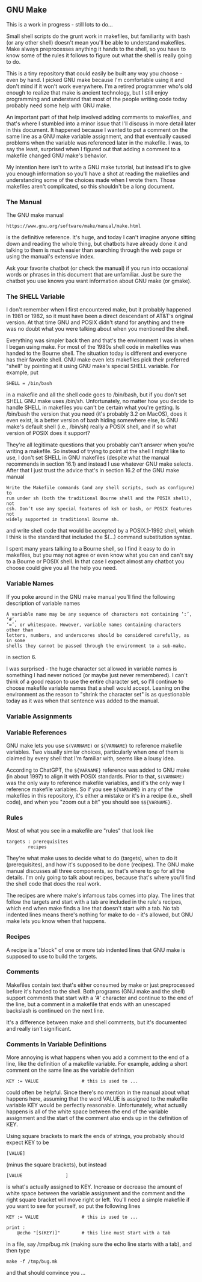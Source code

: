 ## GNU Make

This is a work in progress - still lots to do...

Small shell scripts do the grunt work in makefiles, but familiarity with bash (or
any other shell) doesn't mean you'll be able to understand makefiles. Make always
preprocesses anything it hands to the shell, so you have to know some of the rules
it follows to figure out what the shell is really going to do.

This is a tiny repository that could easily be built any way you choose - even by
hand. I picked GNU make because I'm comfortable using it and don't mind if it won't
work everywhere. I'm a retired programmer who's old enough to realize that make is
ancient technology, but I still enjoy programming and understand that most of the
people writing code today probably need some help with GNU make.

An important part of that help involved adding comments to makefiles, and that's
where I stumbled into a minor issue that I'll discuss in more detail later in this
document. It happened because I wanted to put a comment on the same line as a GNU
make variable assignment, and that eventually caused problems when the variable was
referenced later in the makefile. I was, to say the least, surprised when I figured
out that adding a comment to a makefile changed GNU make's behavior.

My intention here isn't to write a GNU make tutorial, but instead it's to give you
enough information so you'll have a shot at reading the makefiles and understanding
some of the choices made when I wrote them. Those makefiles aren't complicated, so
this shouldn't be a long document. 

### The Manual

The GNU make manual

    https://www.gnu.org/software/make/manual/make.html

is the definitive reference. It's huge, and today I can't imagine anyone sitting
down and reading the whole thing, but chatbots have already done it and talking
to them is much easier than searching through the web page or using the manual's
extensive index.

Ask your favorite chatbot (or check the manual) if you run into occasional words
or phrases in this document that are unfamiliar. Just be sure the chatbot you use
knows you want information about GNU make (or gmake).

### The SHELL Variable

I don't remember when I first encountered make, but it probably happened in 1981
or 1982, so it must have been a direct descendant of AT&T's original version. At
that time GNU and POSIX didn't stand for anything and there was no doubt what you
were talking about when you mentioned the shell.

Everything was simpler back then and that's the environment I was in when I began
using make. For most of the 1980s shell code in makefiles was handed to the Bourne
shell. The situation today is different and everyone has their favorite shell. GNU
make even lets makefiles pick their preferred "shell" by pointing at it using GNU
make's special SHELL variable. For example, put

    SHELL = /bin/bash

in a makefile and all the shell code goes to /bin/bash, but if you don't set SHELL
GNU make uses /bin/sh. Unfortunately, no matter how you decide to handle SHELL in
makefiles you can't be certain what you're getting. Is /bin/bash the version that
you need (it's probably 3.2 on MacOS), does it even exist, is a better version of
bash hiding somewhere else, is GNU make's default shell (i.e., /bin/sh) really a
POSIX shell, and if so what version of POSIX does it support?

They're all legitimate questions that you probably can't answer when you're writing
a makefile. So instead of trying to point at the shell I might like to use, I don't
set SHELL in GNU makefiles (despite what the manual recommends in section 16.1) and
instead I use whatever GNU make selects. After that I just trust the advice that's
in section 16.2 of the GNU make manual

    Write the Makefile commands (and any shell scripts, such as configure) to
    run under sh (both the traditional Bourne shell and the POSIX shell), not
    csh. Don’t use any special features of ksh or bash, or POSIX features not
    widely supported in traditional Bourne sh. 

and write shell code that would be accepted by a POSIX.1-1992 shell, which I think
is the standard that included the $(...) command substitution syntax.

I spent many years talking to a Bourne shell, so I find it easy to do in makefiles,
but you may not agree or even know what you can and can't say to a Bourne or POSIX
shell. In that case I expect almost any chatbot you choose could give you all the
help you need.

### Variable Names

If you poke around in the GNU make manual you'll find the following description of
variable names

    A variable name may be any sequence of characters not containing ‘:’, ‘#’,
    ‘=’, or whitespace. However, variable names containing characters other than
    letters, numbers, and underscores should be considered carefully, as in some
    shells they cannot be passed through the environment to a sub-make.

in section 6.

I was surprised - the huge character set allowed in variable names is something I
had never noticed (or maybe just never remembered). I can't think of a good reason
to use the entire character set, so I'll continue to choose makefile variable names
that a shell would accept. Leaning on the environment as the reason to "shrink the
character set" is as questionable today as it was when that sentence was added to
the manual.

### Variable Assignments

### Variable References

GNU make lets you use `$(VARNAME)` or `${VARNAME}` to reference makefile variables.
Two visually similar choices, particularly when one of them is claimed by every
shell that I'm familiar with, seems like a lousy idea.

According to ChatGPT, the `${VARNAME}` reference was added to GNU make (in about
1997) to align it with POSIX standards. Prior to that, `$(VARNAME)` was the only
way to reference makefile variables, and it's the only way I reference makefile
variables. So if you see `${VARNAME}` in any of the makefiles in this repository,
it's either a mistake or it's in a recipe (i.e., shell code), and when you "zoom
out a bit" you should see `$${VARNAME}`.

### Rules

Most of what you see in a makefile are "rules" that look like

    targets : prerequisites
            recipes

They're what make uses to decide what to do (targets), when to do it (prerequisites),
and how it's supposed to be done (recipes). The GNU make manual discusses all three
components, so that's where to go for all the details. I'm only going to talk about
recipes, because that's where you'll find the shell code that does the real work.

The recipes are where make's infamous tabs comes into play. The lines that follow
the targets and start with a tab are included in the rule's recipes, which end when
make finds a line that doesn't start with a tab. No tab indented lines means there's
nothing for make to do - it's allowed, but GNU make lets you know when that happens.

### Recipes

A recipe is a "block" of one or more tab indented lines that GNU make is supposed
to use to build the targets.

### Comments

Makefiles contain text that's either consumed by make or just preprocessed before
it's handed to the shell. Both programs (GNU make and the shell) support comments
that start with a '#' character and continue to the end of the line, but a comment
in a makefile that ends with an unescaped backslash is continued on the next line.

It's a difference between make and shell comments, but it's documented and really
isn't significant.

### Comments In Variable Definitions

More annoying is what happens when you add a comment to the end of a line, like
the definition of a makefile variable. For example, adding a short comment on the
same line as the variable definition

    KEY := VALUE                # this is used to ...

could often be helpful. Since there's no mention in the manual about what happens
here, assuming that the word VALUE is assigned to the makefile variable KEY would
be perfectly reasonable. Unfortunately, what actually happens is all of the white
space between the end of the variable assignment and the start of the comment also
ends up in the definition of KEY.

Using square brackets to mark the ends of strings, you probably should expect KEY
to be

    [VALUE]

(minus the square brackets), but instead

    [VALUE                ]

is what's actually assigned to KEY. Increase or decrease the amount of white space
between the variable assignment and the comment and the right square bracket will
move right or left. You'll need a simple makefile if you want to see for yourself,
so put the following lines

    KEY := VALUE                # this is used to ...

    print :
        @echo "[$(KEY)]"        # this line must start with a tab

in a file, say /tmp/bug.mk (making sure the echo line starts with a tab), and then
type

    make -f /tmp/bug.mk

and that should convince you ...

